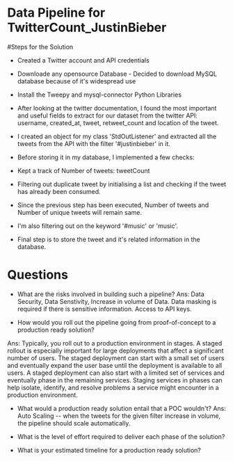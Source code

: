 # Data Pipeline for TwitterCount_JustinBieber

#Steps for the Solution

* Created a Twitter account and API credentials

* Downloade any opensource Database - Decided to download MySQL database because of it's widespread use

* Install the Tweepy and mysql-connector Python Libraries

* After looking at the twitter documentation, I found the most important and useful fields to extract for our dataset from the twitter API: username, created_at, tweet, retweet_count and location of the tweet.

* I created an object for my class 'StdOutListener' and extracted all the tweets from the API with the filter '#justinbieber' in it.

* Before storing it in my database, I implemented a few checks:

* Kept a track of Number of tweets: tweetCount

* Filtering out duplicate tweet by initialising a list and checking if the tweet has already been consumed.

* Since the previous step has been executed, Number of tweets and Number of unique tweets will remain same.

* I'm also filtering out on the keyword '#music' or 'music'.

* Final step is to store the tweet and it's related information in the database.


# Questions

* What are the risks involved in building such a pipeline?
Ans: Data Security, Data Senstivity, Increase in volume of Data. Data masking is required if there is sensitive information. Access to API keys.

* How would you roll out the pipeline going from proof-of-concept to a production ready solution?

Ans: Typically, you roll out to a production environment in stages. A staged rollout is especially important for large deployments that affect a significant number of users.
The staged deployment can start with a small set of users and eventually expand the user base until the deployment is available to all users. A staged deployment can also start with a limited set of services and eventually phase in the remaining services. Staging services in phases can help isolate, identify, and resolve problems a service might encounter in a production environment.

* What would a production ready solution entail that a POC wouldn't?
Ans: Auto Scaling -- when the tweets for the given filter increase in volume, the pipeline should scale automatically.  

* What is the level of effort required to deliver each phase of the solution?

* What is your estimated timeline for a production ready solution?
